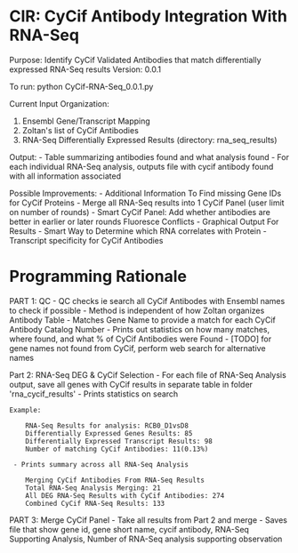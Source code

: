 # CIR: CyCif Antibody Integration With RNA-Seq
Purpose: Identify CyCif Validated Antibodies that match differentially expressed RNA-Seq results
Version: 0.0.1

To run:  python CyCif-RNA-Seq_0.0.1.py

Current Input Organization:
 1) Ensembl Gene/Transcript Mapping
 2) Zoltan's list of CyCif Antibodies
 3) RNA-Seq Differentially Expressed Results (directory: rna_seq_results)
 
 Output: 
    - Table summarizing antibodies found and what analysis found
    - For each individual RNA-Seq analysis, outputs file with cycif antibody found with all information associated

Possible Improvements:
    - Additional Information To Find missing Gene IDs for CyCif Proteins 
    - Merge all RNA-Seq results into 1 CyCif Panel (user limit on number of rounds)
    - Smart CyCif Panel: 
            Add whether antibodies are better in earlier or later rounds
            Fluoresce Conflicts
    - Graphical Output For Results
    - Smart Way to Determine which RNA correlates with Protein
    - Transcript specificity for CyCif Antibodies

# Programming Rationale
 PART 1: QC
    -  QC checks ie search all CyCif Antibodes with Ensembl names to check if possible 
    -  Method is independent of how Zoltan organizes Antibody Table
    -  Matches Gene Name to provide a match for each CyCif Antibody Catalog Number
    -  Prints out statistics on how many matches, where found, and what % of CyCif Antibodies were Found
    -  [TODO] for gene names not found from CyCif, perform web search for alternative names
    
 Part 2: RNA-Seq DEG & CyCif Selection
    - For each file of RNA-Seq Analysis output, save all genes with CyCif results in separate table in folder 'rna_cycif_results'
    - Prints statistics on search
    
    Example:
    
        RNA-Seq Results for analysis: RCB0_D1vsD8
        Differentially Expressed Genes Results: 85
        Differentially Expressed Transcript Results: 98
        Number of matching CyCif Antibodies: 11(0.13%)
        
     - Prints summary across all RNA-Seq Analysis
     
        Merging CyCif Antibodies From RNA-Seq Results
        Total RNA-Seq Analysis Merging: 21
        All DEG RNA-Seq Results with CyCif Antibodies: 274
        Combined CyCif RNA-Seq Results: 133
        
 PART 3: Merge CyCif Panel
    - Take all results from Part 2 and merge
    - Saves file that show gene id, gene short name, cycif antibody, RNA-Seq Supporting Analysis, Number of RNA-Seq analysis supporting observation
 


